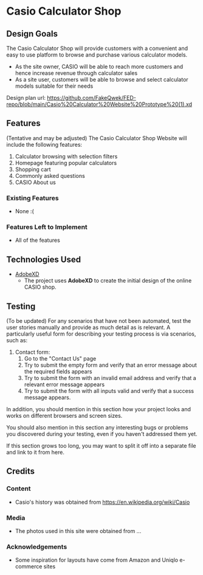 # Casio Calculator Shop


 
## Design Goals

The Casio Calculator Shop will provide customers with a convenient and easy to use platform to browse and purchase various calculator models.
* As the site owner, CASIO will be able to reach more customers and hence increase revenue through calculator sales
* As a site user, customers will be able to browse and select calculator models suitable for their needs 

Design plan url: https://github.com/FakeQwek/FED-repo/blob/main/Casio%20Calculator%20Website%20Prototype%20(1).xd

## Features
(Tentative and may be adjusted)
The Casio Calculator Shop Website will include the following features:
1. Calculator browsing with selection filters
2. Homepage featuring popular calculators
3. Shopping cart
4. Commonly asked questions
5. CASIO About us
 
### Existing Features
- None :(



### Features Left to Implement
- All of the features

## Technologies Used


- [AdobeXD](https://helpx.adobe.com/xd/get-started.html)
    - The project uses **AdobeXD** to create the initial design of the online CASIO shop.


## Testing
(To be updated)
For any scenarios that have not been automated, test the user stories manually and provide as much detail as is relevant. A particularly useful form for describing your testing process is via scenarios, such as:

1. Contact form:
    1. Go to the "Contact Us" page
    2. Try to submit the empty form and verify that an error message about the required fields appears
    3. Try to submit the form with an invalid email address and verify that a relevant error message appears
    4. Try to submit the form with all inputs valid and verify that a success message appears.

In addition, you should mention in this section how your project looks and works on different browsers and screen sizes.

You should also mention in this section any interesting bugs or problems you discovered during your testing, even if you haven't addressed them yet.

If this section grows too long, you may want to split it off into a separate file and link to it from here.

## Credits

### Content
- Casio's history was obtained from https://en.wikipedia.org/wiki/Casio

### Media
- The photos used in this site were obtained from ...

### Acknowledgements

- Some inspiration for layouts have come from Amazon and Uniqlo e-commerce sites
